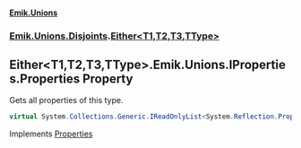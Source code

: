 #### [Emik.Unions](index.md 'index')
### [Emik.Unions.Disjoints](Emik.Unions.Disjoints.md 'Emik.Unions.Disjoints').[Either&lt;T1,T2,T3,TType&gt;](Either{T1,T2,T3,TType}.md 'Emik.Unions.Disjoints.Either<T1,T2,T3,TType>')

## Either<T1,T2,T3,TType>.Emik.Unions.IProperties.Properties Property

Gets all properties of this type.

```csharp
virtual System.Collections.Generic.IReadOnlyList<System.Reflection.PropertyInfo> Emik.Unions.IProperties.Properties { get; }
```

Implements [Properties](IProperties.Properties.md 'Emik.Unions.IProperties.Properties')